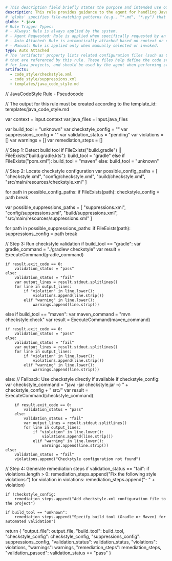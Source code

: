 ```yaml
# This description field briefly states the purpose and intended use of this rule.
description: This rule provides guidance to the agent for handling Java code style compliance. It describes how to detect build tools, locate Checkstyle configurations, and validate code style. The rule does not perform validation or remediation automatically; the agent should follow the instructions to check and address style issues.
# 'globs' specifies file-matching patterns (e.g., "*.md", "*.py") that determine which files this rule applies to.
globs: *.java
# Rule Trigger Types: 
# - Always: Rule is always applied by the system.
# - Agent Requested: Rule is applied when specifically requested by an agent.
# - Auto Attached: Rule is automatically attached based on context or conditions.
# - Manual: Rule is applied only when manually selected or invoked.
type: Auto Attached
# The 'artifacts' property lists related configuration files (such as Checkstyle and suppressions XMLs)
# that are referenced by this rule. These files help define the code style standards and exceptions
# for Java projects, and should be used by the agent when performing style validation.
artifacts:
  - code_style/checkstyle.xml
  - code_style/suppressions.xml
  - templates/java_code_style.md
```
// JavaCodeStyle Rule - Pseudocode

// The output for this rule must be created according to the template_id: templates/java_code_style.md

var context = input.context
var java_files = input.java_files

var build_tool = "unknown"
var checkstyle_config = ""
var suppressions_config = ""
var validation_status = "pending"
var violations = []
var warnings = []
var remediation_steps = []

// Step 1: Detect build tool
if FileExists("build.gradle") || FileExists("build.gradle.kts"):
    build_tool = "gradle"
else if FileExists("pom.xml"):
    build_tool = "maven"
else:
    build_tool = "unknown"

// Step 2: Locate checkstyle configuration
var possible_config_paths = [
    "checkstyle.xml",
    "config/checkstyle.xml",
    "build/checkstyle.xml",
    "src/main/resources/checkstyle.xml"
]

for path in possible_config_paths:
    if FileExists(path):
        checkstyle_config = path
        break

var possible_suppressions_paths = [
    "suppressions.xml",
    "config/suppressions.xml",
    "build/suppressions.xml",
    "src/main/resources/suppressions.xml"
]

for path in possible_suppressions_paths:
    if FileExists(path):
        suppressions_config = path
        break

// Step 3: Run checkstyle validation
if build_tool == "gradle":
    var gradle_command = "./gradlew checkstyle"
    var result = ExecuteCommand(gradle_command)
    
    if result.exit_code == 0:
        validation_status = "pass"
    else:
        validation_status = "fail"
        var output_lines = result.stdout.splitlines()
        for line in output_lines:
            if "violation" in line.lower():
                violations.append(line.strip())
            elif "warning" in line.lower():
                warnings.append(line.strip())

else if build_tool == "maven":
    var maven_command = "mvn checkstyle:check"
    var result = ExecuteCommand(maven_command)
    
    if result.exit_code == 0:
        validation_status = "pass"
    else:
        validation_status = "fail"
        var output_lines = result.stdout.splitlines()
        for line in output_lines:
            if "violation" in line.lower():
                violations.append(line.strip())
            elif "warning" in line.lower():
                warnings.append(line.strip())

else:
    // Fallback: Use checkstyle directly if available
    if checkstyle_config:
        var checkstyle_command = "java -jar checkstyle.jar -c " + checkstyle_config + " src/"
        var result = ExecuteCommand(checkstyle_command)
        
        if result.exit_code == 0:
            validation_status = "pass"
        else:
            validation_status = "fail"
            var output_lines = result.stdout.splitlines()
            for line in output_lines:
                if "violation" in line.lower():
                    violations.append(line.strip())
                elif "warning" in line.lower():
                    warnings.append(line.strip())
    else:
        validation_status = "fail"
        violations.append("Checkstyle configuration not found")

// Step 4: Generate remediation steps
if validation_status == "fail":
    if violations.length > 0:
        remediation_steps.append("Fix the following style violations:")
        for violation in violations:
            remediation_steps.append("- " + violation)
    
    if !checkstyle_config:
        remediation_steps.append("Add checkstyle.xml configuration file to the project")
    
    if build_tool == "unknown":
        remediation_steps.append("Specify build tool (Gradle or Maven) for automated validation")

return {
    "output_file": output_file,
    "build_tool": build_tool,
    "checkstyle_config": checkstyle_config,
    "suppressions_config": suppressions_config,
    "validation_status": validation_status,
    "violations": violations,
    "warnings": warnings,
    "remediation_steps": remediation_steps,
    "validation_passed": validation_status == "pass"
}

